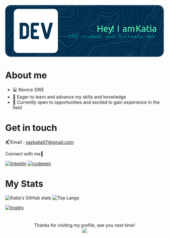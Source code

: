 <img src="https://github.com/Katia-Emilia/Katia-Emilia/blob/main/github-header-image.png" alt="Hello world">

# About me 

- 💻 Novice SWE
- 🌱 Eager to learn and advance my skills and knowledge
- 🌟 Currently open to opportunities and excited to gain experience in the field

# Get in touch 

📬Email : vazkatia07@gmail.com

Connect with me🚀

 [<img src='https://raw.githubusercontent.com/rahuldkjain/github-profile-readme-generator/master/src/images/icons/Social/linked-in-alt.svg' alt='linkedin' width='30' height='40'>](https://www.linkedin.com/in/katia-vaz-a150ab250/)   [<img src='https://raw.githubusercontent.com/rahuldkjain/github-profile-readme-generator/master/src/images/icons/Social/codepen.svg' alt='codepen' width='30' height='40'>](https://codepen.io/Katia-Emilia)  

# My Stats
<!--
<p align="center">
  <a href="https://github-readme-streak-stats.herokuapp.com?user=katia-emilia&theme=github-dark&hide_border=true">
    <img src="https://github-readme-streak-stats.herokuapp.com?user=katia-emilia&theme=github-dark&hide_border=true" alt="GitHub Streak">
  </a>
</p>
-->

  ![Katia's GitHub stats](https://github-readme-stats.vercel.app/api?username=Katia-Emilia&show_icons=true&theme=dark&hide_border=true)  ![Top Langs](https://github-readme-stats.vercel.app/api/top-langs/?username=Katia-Emilia&theme=dark&hide_border=true&show_icons=true&locale=en&layout=compact)

[![trophy](https://github-profile-trophy.vercel.app/?username=Katia-Emilia&theme=darkhub&column=6&margin-w=20&margin-h=15&no-bg=true)](https://github.com/ryo-ma/github-profile-trophy)

<!-- 
![](https://komarev.com/ghpvc/?username=Katia-Emilia)


[![Holopin board](https://holopin.me/katiaemilia)](https://holopin.io/@katiaemilia) -->

# 

<p align="center"> 
  Thanks for visiting my profile, see you next time!
  <br>
  
  <img src="https://profile-counter.glitch.me/Katia-Emilia/count.svg" />
</p>



